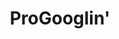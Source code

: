 ---
layout: thoughts_entry
title: ProGooglin'
categories: [work]
external_link: http://jefff.co/misc/progoogle/
---